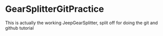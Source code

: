 # GearSplitterGitPractice
This is actually the working JeepGearSplitter, split off for doing the git and github tutorial
